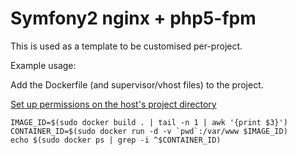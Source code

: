 Symfony2 nginx + php5-fpm
=========================

This is used as a template to be customised per-project.

Example usage:

Add the Dockerfile (and supervisor/vhost files) to the project.

[Set up permissions on the host's project directory](../host_app_permissions.md)

```
IMAGE_ID=$(sudo docker build . | tail -n 1 | awk '{print $3}')
CONTAINER_ID=$(sudo docker run -d -v `pwd`:/var/www $IMAGE_ID)
echo $(sudo docker ps | grep -i ^$CONTAINER_ID)
```
